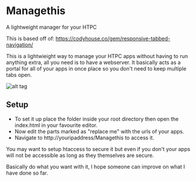 # Managethis
A lightweight manager for your HTPC

This is based off of: https://codyhouse.co/gem/responsive-tabbed-navigation/

This is a lightwieight way to manage your HTPC apps without having to run anything extra, all you need is to have a webserver. It basically acts as a portal for all of your apps in once place so you don't need to keep multiple tabs open.

![alt tag](http://i.imgur.com/ncX2jU3.jpg)

## Setup

- To set it up place the folder inside your root directory then open the index.html in your favourite editor.
- Now edit the parts marked as "replace me" with the urls of your apps.
- Navigate to http://youripaddress/Managethis to access it.

You may want to setup htaccess to secure it but even if you don't your apps will not be accessible as long as they themselves are secure.

Basically do what you want with it, I hope someone can improve on what I have done so far.
